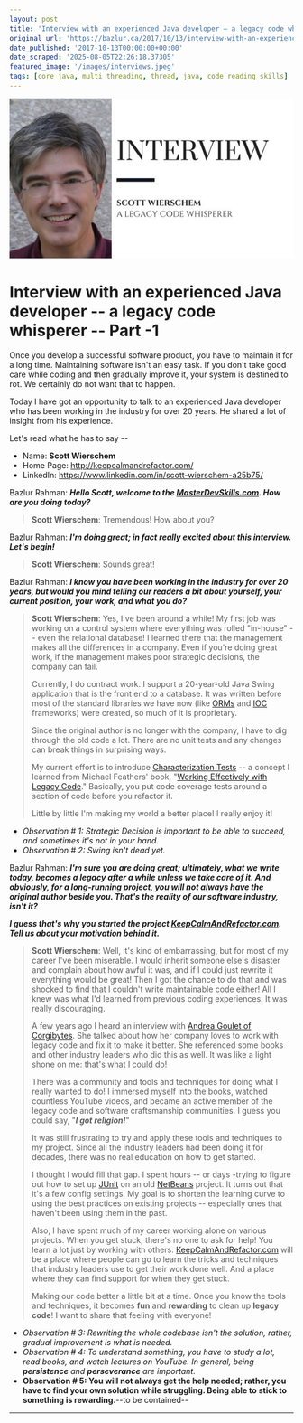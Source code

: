 ```yaml
---
layout: post
title: 'Interview with an experienced Java developer – a legacy code whisperer – Part -1'
original_url: 'https://bazlur.ca/2017/10/13/interview-with-an-experienced-java-developer-a-legacy-code-whisperer-part-1/'
date_published: '2017-10-13T00:00:00+00:00'
date_scraped: '2025-08-05T22:26:18.37305'
featured_image: '/images/interviews.jpeg'
tags: [core java, multi threading, thread, java, code reading skills]
---
```


![](images/interviews.jpeg)

Interview with an experienced Java developer -- a legacy code whisperer -- Part -1
==================================================================================

Once you develop a successful software product, you have to maintain it for a long time. Maintaining software isn't an easy task. If you don't take good care while coding and then gradually improve it, your system is destined to rot. We certainly do not want that to happen.

Today I have got an opportunity to talk to an experienced Java developer who has been working in the industry for over 20 years. He shared a lot of insight from his experience.

Let's read what he has to say --

* Name: **Scott Wierschem**
* Home Page: <http://keepcalmandrefactor.com/>
* LinkedIn: <https://www.linkedin.com/in/scott-wierschem-a25b75/>

Bazlur Rahman: ***Hello Scott, welcome to the [MasterDevSkills.com](https://masterdevskills.com/). How are you doing today?***
> **Scott Wierschem**: Tremendous! How about you?

Bazlur Rahman: ***I'm doing great; in fact really excited about this interview. Let's begin!***
> **Scott Wierschem**: Sounds great!

Bazlur Rahman: ***I know you have been working in the industry for over 20 years, but would you mind telling our readers a bit about yourself, your current position, your work, and what you do?***
> **Scott Wierschem**: Yes, I've been around a while! My first job was working on a control system where everything was rolled "in-house" -- even the relational database! I learned there that the management makes all the differences in a company. Even if you're doing great work, if the management makes poor strategic decisions, the company can fail.
>
> Currently, I do contract work. I support a 20-year-old Java Swing application that is the front end to a database. It was written before most of the standard libraries we have now (like [ORMs](https://en.wikipedia.org/wiki/Object-relational_mapping) and [IOC](https://en.wikipedia.org/wiki/Inversion_of_control) frameworks) were created, so much of it is proprietary.
>
> Since the original author is no longer with the company, I have to dig through the old code a lot. There are no unit tests and any changes can break things in surprising ways.
>
> My current effort is to introduce [Characterization Tests](https://en.wikipedia.org/wiki/Characterization_test) -- a concept I learned from Michael Feathers' book, "[Working Effectively with Legacy Code](https://www.amazon.com/Working-Effectively-Legacy-Michael-Feathers/dp/0131177052)." Basically, you put code coverage tests around a section of code before you refactor it.
>
> Little by little I'm making my world a better place! I really enjoy it!

* *Observation # 1: Strategic Decision is important to be able to succeed, and sometimes it's not in your hand.*
* *Observation # 2: Swing isn't dead yet.*

Bazlur Rahman: ***I'm sure you are doing great; ultimately, what we write today, becomes a legacy after a while unless we take care of it. And obviously, for a long-running project, you will not always have the original author beside you. That's the reality of our software industry, isn't it?***

***I guess that's why you started the project [KeepCalmAndRefactor.com](http://keepcalmandrefactor.com/). Tell us about your motivation behind it.***
> **Scott Wierschem**: Well, it's kind of embarrassing, but for most of my career I've been miserable. I would inherit someone else's disaster and complain about how awful it was, and if I could just rewrite it everything would be great! Then I got the chance to do that and was shocked to find that I couldn't write maintainable code either! All I knew was what I'd learned from previous coding experiences. It was really discouraging.
>
> A few years ago I heard an interview with [Andrea Goulet of Corgibytes](https://www.linkedin.com/in/andreamgoulet/). She talked about how her company loves to work with legacy code and fix it to make it better. She referenced some books and other industry leaders who did this as well. It was like a light shone on me: that's what I could do!
>
> There was a community and tools and techniques for doing what I really wanted to do! I immersed myself into the books, watched countless YouTube videos, and became an active member of the legacy code and software craftsmanship communities. I guess you could say, "***I got religion!***"
>
> It was still frustrating to try and apply these tools and techniques to my project. Since all the industry leaders had been doing it for decades, there was no real education on how to get started.
>
> I thought I would fill that gap. I spent hours -- or days -trying to figure out how to set up [JUnit](http://junit.org/junit5/) on an old [NetBeans](https://netbeans.org/) project. It turns out that it's a few config settings. My goal is to shorten the learning curve to using the best practices on existing projects -- especially ones that haven't been using them in the past.
>
> Also, I have spent much of my career working alone on various projects. When you get stuck, there's no one to ask for help! You learn a lot just by working with others. [KeepCalmAndRefactor.com](http://keepcalmandrefactor.com/) will be a place where people can go to learn the tricks and techniques that industry leaders use to get their work done well. And a place where they can find support for when they get stuck.
>
> Making our code better a little bit at a time. Once you know the tools and techniques, it becomes **fun** and **rewarding** to clean up **legacy code**! I want to share that feeling with everyone!

* *Observation # 3: Rewriting the whole codebase isn't the solution, rather, gradual improvement is what is needed.*
* *Observation # 4: To understand something, you have to study a lot, read books, and watch lectures on YouTube. In general, being **persistence** and **perseverance** are important.*
* **Observation # 5: You will not always get the help needed; rather, you have to find your own solution while struggling. Being able to stick to something is rewarding.**--to be contained--

*** ** * ** ***

